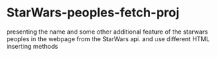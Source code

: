 # StarWars-peoples-fetch-proj
presenting the name and some other additional feature of the starwars peoples in the webpage from the StarWars api. and use different HTML inserting methods
